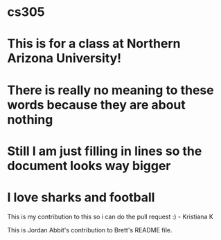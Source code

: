 # cs305
# This is for a class at Northern Arizona University!
# There is really no meaning to these words because they are about nothing
# Still I am just filling in lines so the document looks way bigger
#
#
#
#
# I love sharks and football


This is my contribution to this so i can do the pull request :) - Kristiana K

This is Jordan Abbit's contribution to Brett's README file.

